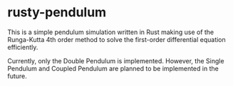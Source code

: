 # rusty-pendulum

This is a simple pendulum simulation written in Rust making use of the Runga-Kutta 4th order method
to solve the first-order differential equation efficiently.

Currently, only the Double Pendulum is implemented. However, the Single Pendulum and Coupled Pendulum are planned to be implemented in the future.

